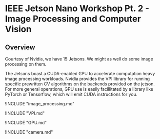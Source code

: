 # IEEE Jetson Nano Workshop Pt. 2 - Image Processing and Computer Vision

## Overview
Courtesy of Nvidia, we have 15 Jetsons. We might as well do some image
processing on them.

The Jetsons boast a CUDA-enabled GPU to accelerate computation heavy image
processing workloads. Nvidia provides the VPI library for running specific
prewritten CV algorithms on the backends provided on the jetson. For more
general operations, GPU use is easily facillitated by a library like PyTorch or
Tensorflow, which will emit CUDA instructions for you.

!INCLUDE "image_processing.md"

!INCLUDE "VPI.md"

!INCLUDE "GPU.md"

!INCLUDE "camera.md"

